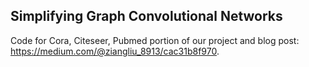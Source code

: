 ## Simplifying Graph Convolutional Networks

Code for Cora, Citeseer, Pubmed portion of our project and blog post: https://medium.com/@ziangliu_8913/cac31b8f970.
